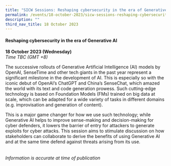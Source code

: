 ```yaml
---
title: "SICW Sessions: Reshaping cybersecurity in the era of Generative AI"
permalink: /events/18-october-2023/sicw-sessions-reshaping-cybersecurity-in-the-era-of-generative-ai/
description: ""
third_nav_title: 18 October 2023
---
```

#### **Reshaping cybersecurity in the era of Generative AI**

**18 October 2023 (Wednesday)**  
*Time TBC (GMT +8)*

The successive rollouts of Generative Artificial Intelligence (AI) models by OpenAI, SenseTime and other tech giants in the past year represent a significant milestone in the development of AI. This is especially so with the iconic debut of OpenAI’s ChatGPT and China’s SenseChat, which amazed the world with its text and code generation prowess. Such cutting-edge technology is based on Foundation Models (FMs) trained on big data at scale, which can be adapted for a wide variety of tasks in different domains (e.g. improvisation and generation of content). 

This is a major game changer for how we use such technology; while Generative AI helps to improve sense-making and decision-making for cyber defenders, it lowers the barrier of entry for attackers to generate exploits for cyber attacks. This session aims to stimulate discussion on how stakeholders can collaborate to derive the benefits of using Generative AI and at the same time defend against threats arising from its use.
<br><br><br>
*Information is accurate at time of publication*